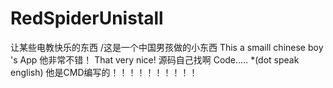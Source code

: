 # RedSpiderUnistall
让某些电教快乐的东西
/这是一个中国男孩做的小东西
This a smaill chinese boy 's App
他非常不错！
That very nice!
源码自己找啊
Code.....
*(dot speak english)
他是CMD编写的！！！！！！！！！！
